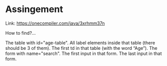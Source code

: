 # Assingement

Link:  https://onecompiler.com/java/3xrhmm37n 

How to find?…

The table with id="age-table".
All label elements inside that table (there should be 3 of them).
The first td in that table (with the word “Age”).
The form with name="search".
The first input in that form.
The last input in that form.
